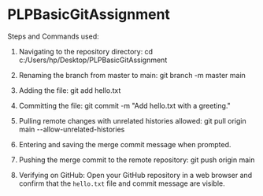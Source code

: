 # PLPBasicGitAssignment
Steps and Commands used:
1. Navigating to the repository directory:
   cd c:/Users/hp/Desktop/PLPBasicGitAssignment
   
2. Renaming the branch from master to main:
   git branch -m master main

3. Adding the file:
   git add hello.txt

4. Committing the file:
   git commit -m "Add hello.txt with a greeting."

5. Pulling remote changes with unrelated histories allowed:
   git pull origin main --allow-unrelated-histories

6. Entering and saving the merge commit message when prompted.
   
7. Pushing the merge commit to the remote repository:
   git push origin main

8. Verifying on GitHub:
   Open your GitHub repository in a web browser and confirm that the `hello.txt` file and commit message are visible.
   
